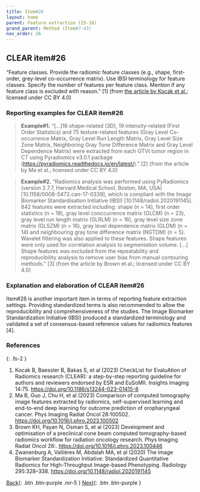 ```yaml
---
title: Item#26
layout: home
parent: Feature extraction (25-28)
grand_parent: Method (Item#7-43)
nav_order: 26
---
```


## CLEAR item#26


“Feature classes. Provide the radiomic feature classes (e.g., shape, first-order, grey-level co-occurrence matrix). Use IBSI terminology for feature classes. Specify the number of features per feature class. Mention if any feature class is excluded with reason.” [1] (from [the article by Kocak et al.](https://insightsimaging.springeropen.com/articles/10.1186/s13244-023-01415-8); licensed under CC BY 4.0)


### Reporting examples for CLEAR item#26

> **Example#1.** “[…]16 shape-related (3D), 19 intensity-related (First Order Statistics) and 75 texture-related features (Gray Level Co-occurrence Matrix, Gray Level Run Length Matrix, Gray Level Size Zone Matrix, Neighboring Gray Tone Difference Matrix and Gray Level Dependence Matrix) were extracted from each GTVt tumor region in CT using Pyradiomics v3.0.1 package (https://pyradiomics.readthedocs.io/en/latest/).” [2] (from the article by Ma et al.; licensed under CC BY 4.0)

> **Example#2.** “Radiomics analysis was performed using PyRadiomics (version 2.7.7, Harvard Medical School, Boston, MA, USA) [10.1158/0008-5472.can-17-0339], which is compliant with the Image Biomarker Standardisation Initiative (IBSI) [10.1148/radiol.2020191145]. 842 features were extracted including: shape (n = 14), first order statistics (n = 18), gray level cooccurrence matrix (GLCM) (n = 23), gray level run length matrix (GLRLM) (n = 16), gray level size zone matrix (GLSZM) (n = 16), gray level dependence matrix (GLDM) (n = 14) and neighbouring gray tone difference matrix (NGTDM) (n = 5). Wavelet filtering was also applied to these features. Shape features were only used for correlation analysis to segmentation volume. […] Shape features was excluded from the repeatability and reproducibility analysis to remove user bias from manual contouring methods.” [3] (from the article by Brown et al.; licensed under CC BY 4.0)

### Explanation and elaboration of CLEAR item#26

Item#26 is another important item in terms of reporting feature extraction settings. Providing standardized terms is also recommended to allow the reproducibility and comprehensiveness of the studies. The Image Biomarker Standardization Initiative (IBSI) produced a standardized terminology and validated a set of consensus-based reference values for radiomics features [4]. 

### References

{: .fs-2 }

1. 	Kocak B, Baessler B, Bakas S, et al (2023) CheckList for EvaluAtion of Radiomics research (CLEAR): a step-by-step reporting guideline for authors and reviewers endorsed by ESR and EuSoMII. Insights Imaging 14:75. https://doi.org/10.1186/s13244-023-01415-8
2. 	Ma B, Guo J, Chu H, et al (2023) Comparison of computed tomography image features extracted by radiomics, self-supervised learning and end-to-end deep learning for outcome prediction of oropharyngeal cancer. Phys Imaging Radiat Oncol 28:100502. https://doi.org/10.1016/j.phro.2023.100502
3. 	Brown KH, Payan N, Osman S, et al (2023) Development and optimisation of a preclinical cone beam computed tomography-based radiomics workflow for radiation oncology research. Phys Imaging Radiat Oncol 26:. https://doi.org/10.1016/j.phro.2023.100446
4. 	Zwanenburg A, Vallières M, Abdalah MA, et al (2020) The Image Biomarker Standardization Initiative: Standardized Quantitative Radiomics for High-Throughput Image-based Phenotyping. Radiology 295:328–338. https://doi.org/10.1148/radiol.2020191145

[Back](https://radiomic.github.io/CLEAR-E3/docs/Item2.html){: .btn .btn-purple .mr-5 }
[Next](https://radiomic.github.io/CLEAR-E3/docs/Item4.html){: .btn .btn-purple   }
